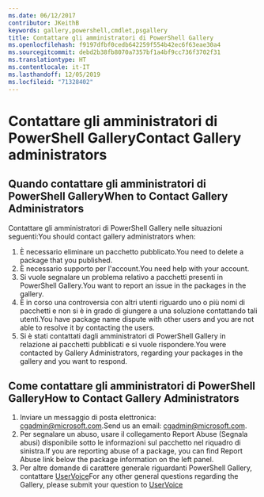 ```yaml
---
ms.date: 06/12/2017
contributor: JKeithB
keywords: gallery,powershell,cmdlet,psgallery
title: Contattare gli amministratori di PowerShell Gallery
ms.openlocfilehash: f9197dfbf0cedb642259f554b42ec6f63eae30a4
ms.sourcegitcommit: debd2b38fb8070a7357bf1a4bf9cc736f3702f31
ms.translationtype: HT
ms.contentlocale: it-IT
ms.lasthandoff: 12/05/2019
ms.locfileid: "71328402"
---
```

# <a name="contact-gallery-administrators"></a><span data-ttu-id="0b007-103">Contattare gli amministratori di PowerShell Gallery</span><span class="sxs-lookup"><span data-stu-id="0b007-103">Contact Gallery administrators</span></span>

## <a name="when-to-contact-gallery-administrators"></a><span data-ttu-id="0b007-104">Quando contattare gli amministratori di PowerShell Gallery</span><span class="sxs-lookup"><span data-stu-id="0b007-104">When to Contact Gallery Administrators</span></span>

<span data-ttu-id="0b007-105">Contattare gli amministratori di PowerShell Gallery nelle situazioni seguenti:</span><span class="sxs-lookup"><span data-stu-id="0b007-105">You should contact gallery administrators when:</span></span>

1. <span data-ttu-id="0b007-106">È necessario eliminare un pacchetto pubblicato.</span><span class="sxs-lookup"><span data-stu-id="0b007-106">You need to delete a package that you published.</span></span>
2. <span data-ttu-id="0b007-107">È necessario supporto per l'account.</span><span class="sxs-lookup"><span data-stu-id="0b007-107">You need help with your account.</span></span>
3. <span data-ttu-id="0b007-108">Si vuole segnalare un problema relativo a pacchetti presenti in PowerShell Gallery.</span><span class="sxs-lookup"><span data-stu-id="0b007-108">You want to report an issue in the packages in the gallery.</span></span>
4. <span data-ttu-id="0b007-109">È in corso una controversia con altri utenti riguardo uno o più nomi di pacchetti e non si è in grado di giungere a una soluzione contattando tali utenti.</span><span class="sxs-lookup"><span data-stu-id="0b007-109">You have package name dispute with other users and you are not able to resolve it by contacting the users.</span></span>
5. <span data-ttu-id="0b007-110">Si è stati contattati dagli amministratori di PowerShell Gallery in relazione ai pacchetti pubblicati e si vuole rispondere.</span><span class="sxs-lookup"><span data-stu-id="0b007-110">You were contacted by Gallery Administrators, regarding your packages in the gallery and you want to respond.</span></span>

## <a name="how-to-contact-gallery-administrators"></a><span data-ttu-id="0b007-111">Come contattare gli amministratori di PowerShell Gallery</span><span class="sxs-lookup"><span data-stu-id="0b007-111">How to Contact Gallery Administrators</span></span>

1. <span data-ttu-id="0b007-112">Inviare un messaggio di posta elettronica: cgadmin@microsoft.com.</span><span class="sxs-lookup"><span data-stu-id="0b007-112">Send us an email: cgadmin@microsoft.com.</span></span>
2. <span data-ttu-id="0b007-113">Per segnalare un abuso, usare il collegamento Report Abuse (Segnala abusi) disponibile sotto le informazioni sul pacchetto nel riquadro di sinistra.</span><span class="sxs-lookup"><span data-stu-id="0b007-113">If you are reporting abuse of a package, you can find Report Abuse link below the package information on the left panel.</span></span>
3. <span data-ttu-id="0b007-114">Per altre domande di carattere generale riguardanti PowerShell Gallery, contattare [UserVoice](http://windowsserver.uservoice.com/forums/301869-powershell)</span><span class="sxs-lookup"><span data-stu-id="0b007-114">For any other general questions regarding the Gallery, please submit your question to [UserVoice](http://windowsserver.uservoice.com/forums/301869-powershell)</span></span>
